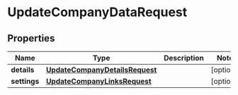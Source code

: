 

# UpdateCompanyDataRequest


## Properties

| Name | Type | Description | Notes |
|------------ | ------------- | ------------- | -------------|
|**details** | [**UpdateCompanyDetailsRequest**](UpdateCompanyDetailsRequest.md) |  |  [optional] |
|**settings** | [**UpdateCompanyLinksRequest**](UpdateCompanyLinksRequest.md) |  |  [optional] |



